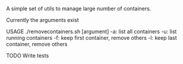 A simple set of utils to manage large number of containers.

Currently the arguments exist

USAGE ./removecontainers.sh [argument]
  -a: list all containers
  -u: list running containers
  -f: keep first container, remove others
  -l: keep last container, remove others


TODO
Write tests

